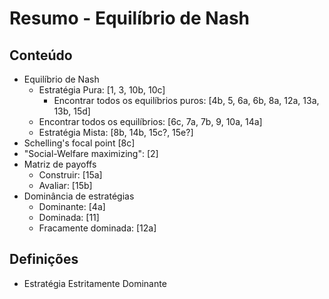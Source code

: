 # Resumo - Equilíbrio de Nash

## Conteúdo

- Equilíbrio de Nash
  - Estratégia Pura: [1, 3, 10b, 10c]
    - Encontrar todos os equilíbrios puros: [4b, 5, 6a, 6b, 8a, 12a, 13a, 13b, 15d]
  - Encontrar todos os equilíbrios: [6c, 7a, 7b, 9, 10a, 14a]
  - Estratégia Mista: [8b, 14b, 15c?, 15e?]
- Schelling's focal point [8c]
- "Social-Welfare maximizing": [2]
- Matriz de payoffs
  - Construir: [15a]
  - Avaliar: [15b]
- Dominância de estratégias
  - Dominante: [4a]
  - Dominada: [11]
  - Fracamente dominada: [12a]

## Definições

- Estratégia Estritamente Dominante
